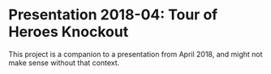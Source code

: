 # Presentation 2018-04: Tour of Heroes Knockout

This project is a companion to a presentation from April 2018, and might not make sense without that context.
